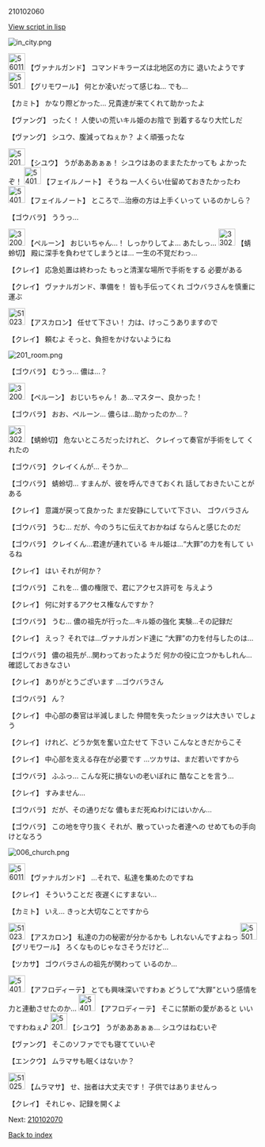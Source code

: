 210102060

[View script in lisp](../scripts/210102060.txt)

![in_city.png](../images/backgrounds/in_city.png)

<img src="../images/units/5601111.png" alt="5601111.png" height="34"/>
【ヴァナルガンド】
コマンドキラーズは北地区の方に
退いたようです

<img src="../images/units/5501711.png" alt="5501711.png" height="34"/>
【グリモワール】
何とか凌いだって感じね…
でも…

【カミト】
かなり際どかった…
兄貴達が来てくれて助かったよ

【ヴァング】
ったく！
人使いの荒いキル姫のお陰で
到着するなり大忙しだ

【ヴァング】
シユウ、腹減ってねぇか？
よく頑張ったな

<img src="../images/units/5201911.png" alt="5201911.png" height="34"/>
【シユウ】
うがあああぁぁ！
シユウはあのままたたかっても
よかったぞ！

<img src="../images/units/5401911.png" alt="5401911.png" height="34"/>
【フェイルノート】
そうね
一人くらい仕留めておきたかったわ

<img src="../images/units/5401911.png" alt="5401911.png" height="34"/>
【フェイルノート】
ところで…治療の方は上手くいって
いるのかしら？

【ゴウバラ】
ううっ…

<img src="../images/units/3200811.png" alt="3200811.png" height="34"/>
【ペルーン】
おじいちゃん…！
しっかりしてよ…
あたしっ…

<img src="../images/units/3302411.png" alt="3302411.png" height="34"/>
【蜻蛉切】
殿に深手を負わせてしまうとは…
一生の不覚だわっ…

【クレイ】
応急処置は終わった
もっと清潔な場所で手術をする
必要がある

【クレイ】
ヴァナルガンド、準備を！
皆も手伝ってくれ
ゴウバラさんを慎重に運ぶ

<img src="../images/units/5102311.png" alt="5102311.png" height="34"/>
【アスカロン】
任せて下さい！
力は、けっこうありますので

【クレイ】
頼むよ
そっと、負担をかけないようにね

![201_room.png](../images/backgrounds/201_room.png)

【ゴウバラ】
むうっ…
儂は…？

<img src="../images/units/3200811.png" alt="3200811.png" height="34"/>
【ペルーン】
おじいちゃん！
あ…マスター、良かった！

【ゴウバラ】
おお、ペルーン…
儂らは…助かったのか…？

<img src="../images/units/3302411.png" alt="3302411.png" height="34"/>
【蜻蛉切】
危ないところだったけれど、
クレイって奏官が手術をして
くれたの

【ゴウバラ】
クレイくんが…
そうか…

【ゴウバラ】
蜻蛉切…
すまんが、彼を呼んできておくれ
話しておきたいことがある

【クレイ】
意識が戻って良かった
まだ安静にしていて下さい、
ゴウバラさん

【ゴウバラ】
うむ…
だが、今のうちに伝えておかねば
ならんと感じたのだ

【ゴウバラ】
クレイくん…君達が連れている
キル姫は…“大罪”の力を有して
いるね

【クレイ】
はい
それが何か？

【ゴウバラ】
これを…
儂の権限で、君にアクセス許可を
与えよう

【クレイ】
何に対するアクセス権なんですか？

【ゴウバラ】
うむ…
儂の祖先が行った…キル姫の強化
実験…その記録だ

【クレイ】
えっ？
それでは…ヴァナルガンド達に
“大罪”の力を付与したのは…

【ゴウバラ】
儂の祖先が…関わっておったようだ
何かの役に立つかもしれん…
確認しておきなさい

【クレイ】
ありがとうございます
…ゴウバラさん

【ゴウバラ】
ん？

【クレイ】
中心部の奏官は半減しました
仲間を失ったショックは大きい
でしょう

【クレイ】
けれど、どうか気を奮い立たせて
下さい
こんなときだからこそ

【クレイ】
中心部を支える存在が必要です
…ツカサは、まだ若いですから

【ゴウバラ】
ふふっ…
こんな死に損ないの老いぼれに
酷なことを言う…

【クレイ】
すみません…

【ゴウバラ】
だが、その通りだな
儂もまだ死ぬわけにはいかん…

【ゴウバラ】
この地を守り抜く
それが、散っていった者達への
せめてもの手向けとなろう

![006_church.png](../images/backgrounds/006_church.png)

<img src="../images/units/5601111.png" alt="5601111.png" height="34"/>
【ヴァナルガンド】
…それで、私達を集めたのですね

【クレイ】
そういうことだ
夜遅くにすまない…

【カミト】
いえ…
きっと大切なことですから

<img src="../images/units/5102311.png" alt="5102311.png" height="34"/>
【アスカロン】
私達の力の秘密が分かるかも
しれないんですよねっ

<img src="../images/units/5501711.png" alt="5501711.png" height="34"/>
【グリモワール】
ろくなものじゃなさそうだけど…

【ツカサ】
ゴウバラさんの祖先が関わって
いるのか…

<img src="../images/units/5401311.png" alt="5401311.png" height="34"/>
【アフロディーテ】
とても興味深いですわぁ
どうして“大罪”という感情を
力と連動させたのか…

<img src="../images/units/5401311.png" alt="5401311.png" height="34"/>
【アフロディーテ】
そこに禁断の愛があると
いいですわねぇ♪

<img src="../images/units/5201911.png" alt="5201911.png" height="34"/>
【シユウ】
うがあああぁぁ…
シユウはねむいぞ

【ヴァング】
そこのソファででも寝てていいぞ

【エンクウ】
ムラマサも眠くはないか？

<img src="../images/units/5102511.png" alt="5102511.png" height="34"/>
【ムラマサ】
せ、拙者は大丈夫です！
子供ではありませんっ

【クレイ】
それじゃ、記録を開くよ

Next: [210102070](210102070.md)

[Back to index](index.md)
